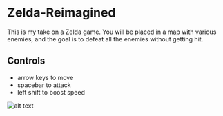 # Zelda-Reimagined
This is my take on a Zelda game. You will be placed in a map with various enemies, and the goal is to defeat all the enemies without getting hit. 

## Controls
- arrow keys to move
- spacebar to attack
- left shift to boost speed

![alt text](https://github.com/PareeshMadan/Zelda-Reimagined/blob/main/screenshots/zeldavid.gif)
